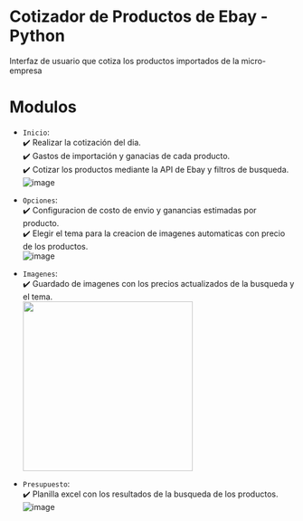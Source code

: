 # Cotizador de Productos de Ebay - Python
Interfaz de usuario que cotiza los productos importados de la micro-empresa
# Modulos
- `Inicio`: <br>
✔️ Realizar la cotización del dia. <br>
✔️ Gastos de importación y ganacias de cada producto. <br>
✔️ Cotizar los productos mediante la API de Ebay y filtros de busqueda. <br>
![image](https://github.com/Luguitoo/CotizadorEbayApi-Python/assets/112581880/9047d838-bb10-4082-af30-c36da1961e7c)

- `Opciones`: <br>
✔️ Configuracion de costo de envio y ganancias estimadas por producto. <br>
✔️ Elegir el tema para la creacion de imagenes automaticas con precio de los productos. <br>
![image](https://github.com/Luguitoo/CotizadorEbayApi-Python/assets/112581880/3c702599-2216-4600-90c7-b9620f146b4f)
- `Imagenes`: <br>
✔️ Guardado de imagenes con los precios actualizados de la busqueda y el tema. <br>
<img src="https://github.com/Luguitoo/CotizadorEbayApi-Python/assets/112581880/6a690d3e-3f18-49c1-a639-1704048af841" alt="" width="300"/> <br>
- `Presupuesto`: <br>
✔️ Planilla excel con los resultados de la busqueda de los productos. <br>
![image](https://github.com/Luguitoo/CotizadorEbayApi-Python/assets/112581880/da85f556-0f2b-45f5-9b48-e07862d616be)

